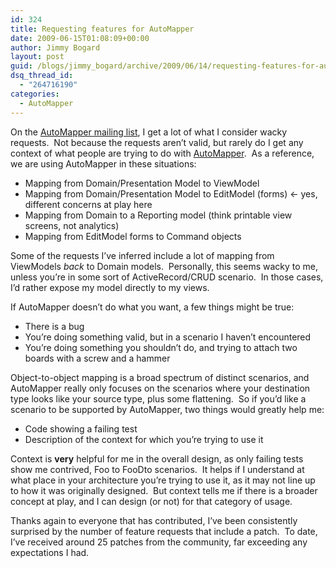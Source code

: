 ```yaml
---
id: 324
title: Requesting features for AutoMapper
date: 2009-06-15T01:08:09+00:00
author: Jimmy Bogard
layout: post
guid: /blogs/jimmy_bogard/archive/2009/06/14/requesting-features-for-automapper.aspx
dsq_thread_id:
  - "264716190"
categories:
  - AutoMapper
---
```

On the [AutoMapper mailing list](http://groups.google.com/group/automapper-users), I get a lot of what I consider wacky requests.&#160; Not because the requests aren’t valid, but rarely do I get any context of what people are trying to do with [AutoMapper](http://automapper.codeplex.com/).&#160; As a reference, we are using AutoMapper in these situations:

  * Mapping from Domain/Presentation Model to ViewModel
  * Mapping from Domain/Presentation Model to EditModel (forms) <- yes, different concerns at play here
  * Mapping from Domain to a Reporting model (think printable view screens, not analytics)
  * Mapping from EditModel forms to Command objects

Some of the requests I’ve inferred include a lot of mapping from ViewModels _back_ to Domain models.&#160; Personally, this seems wacky to me, unless you’re in some sort of ActiveRecord/CRUD scenario.&#160; In those cases, I’d rather expose my model directly to my views.

If AutoMapper doesn’t do what you want, a few things might be true:

  * There is a bug
  * You’re doing something valid, but in a scenario I haven’t encountered
  * You’re doing something you shouldn’t do, and trying to attach two boards with a screw and a hammer

Object-to-object mapping is a broad spectrum of distinct scenarios, and AutoMapper really only focuses on the scenarios where your destination type looks like your source type, plus some flattening.&#160; So if you’d like a scenario to be supported by AutoMapper, two things would greatly help me:

  * Code showing a failing test
  * Description of the context for which you’re trying to use it

Context is **very** helpful for me in the overall design, as only failing tests show me contrived, Foo to FooDto scenarios.&#160; It helps if I understand at what place in your architecture you’re trying to use it, as it may not line up to how it was originally designed.&#160; But context tells me if there is a broader concept at play, and I can design (or not) for that category of usage.

Thanks again to everyone that has contributed, I’ve been consistently surprised by the number of feature requests that include a patch.&#160; To date, I’ve received around 25 patches from the community, far exceeding any expectations I had.